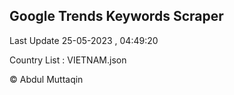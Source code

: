 

## Google Trends Keywords Scraper 
 
Last Update 25-05-2023 , 04:49:20

Country List :
VIETNAM.json



© Abdul Muttaqin 
